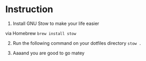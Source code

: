 # Instruction

1. Install GNU Stow to make your life easier

via Homebrew
`brew install stow`

2. Run the following command on your dotfiles directory
`stow .`

3. Aaaand you are good to go matey
